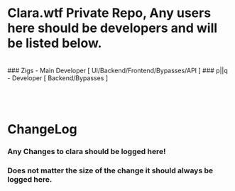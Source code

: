 # Clara.wtf Private Repo, Any users here should be developers and will be listed below.
<br>
### Zigs - Main Developer [ UI/Backend/Frontend/Bypasses/API ]
### p||q - Developer [ Backend/Bypasses ]

<br>
<br>
<br>
<br>

# ChangeLog
### Any Changes to clara should be logged here!
### Does not matter the size of the change it should always be logged here.
